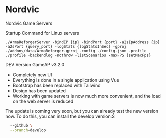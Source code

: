 # Nordvic
Nordvic Game Servers

Startup Command for Linux servers
```
./ArmaReforgerServer -bindIP {ip} -bindPort {port} -a2sIpAddress {ip} -a2sPort {query_port} -logStats {logStatsInSec} -gproj ./addons/data/ArmaReforger.gproj -config ./config.json -profile ./profile -backendlog -nothrow -listScenarios -maxFPS {setMaxFps}
```

DEV Version GameAP v3.2.0
- Completely new UI
- Everything is done in a single application using Vue
- Bootstrap has been replaced with Tailwind
- Design has been updated
- Working with game servers is now much more convenient, and the load on the web server is reduced

The update is coming very soon, but you can already test the new version now. To do this, you can install the develop version:S
```bash <(curl -s https://gameap.com/install.sh) \
  --github \
  --branch=develop
```
